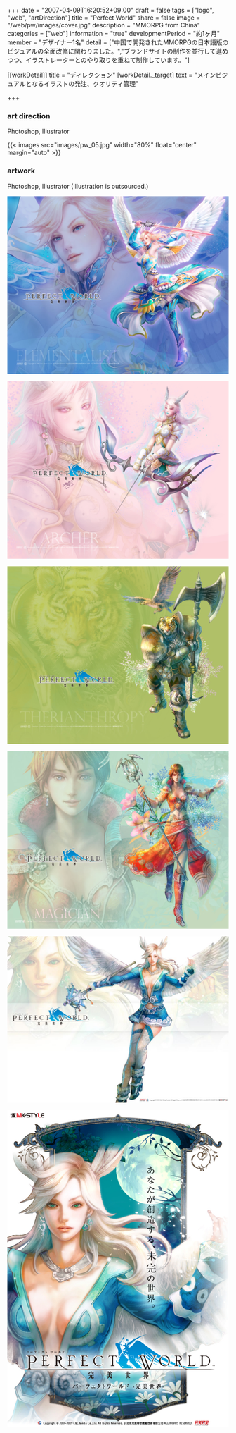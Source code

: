 +++
date = "2007-04-09T16:20:52+09:00"
draft = false
tags = ["logo", "web", "artDirection"]
title = "Perfect World"
share = false
image = "/web/pw/images/cover.jpg"
description = "MMORPG from China"
categories = ["web"]
information = "true"
developmentPeriod = "約1ヶ月"
member = "デザイナー1名"
detail = ["中国で開発されたMMORPGの日本語版のビジュアルの全面改修に関わりました。","ブランドサイトの制作を並行して進めつつ、イラストレーターとのやり取りを重ねて制作しています。"]

[[workDetail]]
  title = "ディレクション"
  [workDetail._target]
    text = "メインビジュアルとなるイラストの発注、クオリティ管理"

+++

### art direction

Photoshop, Illustrator

{{< images src="images/pw_05.jpg" width="80%" float="center" margin="auto" >}}

### artwork

Photoshop, Illustrator
(Illustration is outsourced.)

![](images/cover.jpg)

![](images/pw_00.jpg)

![](images/pw_01.jpg)

![](images/pw_02.jpg)

![](images/pw_03.jpg)

![](images/pw_04.jpg)
